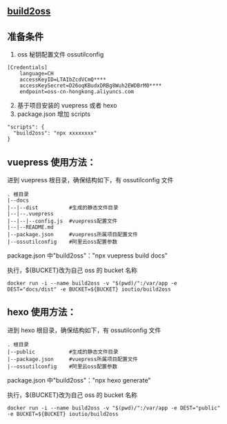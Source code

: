 ## [build2oss](https://iout.io/open/build2oss)

## 准备条件

1. oss 秘钥配置文件 ossutilconfig

```
[Credentials]
    language=CH
    accessKeyID=LTAIbZcdVCmQ****
    accessKeySecret=D26oqKBudxDRBg8Wuh2EWDBrM0****
    endpoint=oss-cn-hongkong.aliyuncs.com
```

2. 基于项目安装的 vuepress 或者 hexo
3. package.json 增加 scripts

```
"scripts": {
  "build2oss": "npx xxxxxxxx"
}
```

## vuepress 使用方法：

进到 vuepress 根目录，确保结构如下，有 ossutilconfig 文件

```
. 根目录
|--docs
|--|--dist          #生成的静态文件目录
|--|--.vuepress
|--|--|--config.js  #vuepress配置文件
|--|--README.md
|--package.json     #vuepress所属项目配置文件
|--ossutilconfig    #阿里云oss配置参数
```

package.json 中"build2oss"："npx vuepress build docs"

执行，\${BUCKET}改为自己 oss 的 bucket 名称

```
docker run -i --name build2oss -v "$(pwd)/":/var/app -e DEST="docs/dist" -e BUCKET=${BUCKET} ioutio/build2oss
```

## hexo 使用方法：

进到 hexo 根目录，确保结构如下，有 ossutilconfig 文件

```
. 根目录
|--public           #生成的静态文件目录
|--package.json     #vuepress所属项目配置文件
|--ossutilconfig    #阿里云oss配置参数
```

package.json 中"build2oss"："npx hexo generate"

执行，\${BUCKET}改为自己 oss 的 bucket 名称

```
docker run -i --name build2oss -v "$(pwd)/":/var/app -e DEST="public" -e BUCKET=${BUCKET} ioutio/build2oss
```
